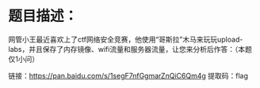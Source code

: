 # 题目描述：

网管小王最近喜欢上了ctf网络安全竞赛，他使用“哥斯拉”木马来玩玩upload-labs，并且保存了内存镜像、wifi流量和服务器流量，让您来分析后作答：（本题仅1小问）

链接：https://pan.baidu.com/s/1segF7nfGgmarZnQiC6Qm4g 
提取码：flag